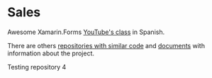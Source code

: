 # Sales
Awesome Xamarin.Forms [YouTube's class](https://www.youtube.com/playlist?list=PLuEZQoW9bRnRnzwx4z1kzoY2Pt2nve6L_) in Spanish.

There are others [repositories with similar code](https://github.com/julianvilla26/SalesFinal/blob/master/SalesFinal) and [documents](https://drive.google.com/drive/folders/1uiz36bnHhW3H2HcHcVnUrlasd-JkpSiq?usp=sharing) with information about the project.

Testing repository 4
